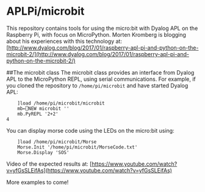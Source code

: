 # APLPi/microbit
This repository contains tools for using the micro:bit with Dyalog APL
on the Raspberry Pi, with focus on MicroPython. Morten Kromberg is blogging about his experiences with this technology at: [http://www.dyalog.com/blog/2017/01/raspberry-apl-pi-and-python-on-the-microbit-2/](http://www.dyalog.com/blog/2017/01/raspberry-apl-pi-and-python-on-the-microbit-2/)

##The microbit class
The microbit class provides an interface from Dyalog APL to the MicroPython
REPL, using serial communications. For example, if you cloned the
repository to `/home/pi/microbit` and have started Dyalog APL:

        ]load /home/pi/microbit/microbit    
        mb←⎕NEW microbit ''
        mb.PyREPL '2+2'
    4

You can display morse code using the LEDs on the micro:bit using:

        ]load /home/pi/microbit/Morse
        Morse.Init '/home/pi/microbit/MorseCode.txt'
        Morse.Display 'SOS'

Video of the expected results at: [https://www.youtube.com/watch?v=yfGsSLEifAs](https://www.youtube.com/watch?v=yfGsSLEifAs)

More examples to come!
